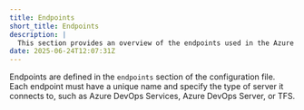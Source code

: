 ```yaml
---
title: Endpoints
short_title: Endpoints
description: |
  This section provides an overview of the endpoints used in the Azure DevOps Migration Tools, including their configuration and usage.Endpoints are used to define the access to TFS/Azure DevOps servers. They are used to connect to the source and target servers for migration.
date: 2025-06-24T12:07:31Z
---
```


Endpoints are defined in the `endpoints` section of the configuration file. Each endpoint must have a unique name and specify the type of server it connects to, such as Azure DevOps Services, Azure DevOps Server, or TFS.
